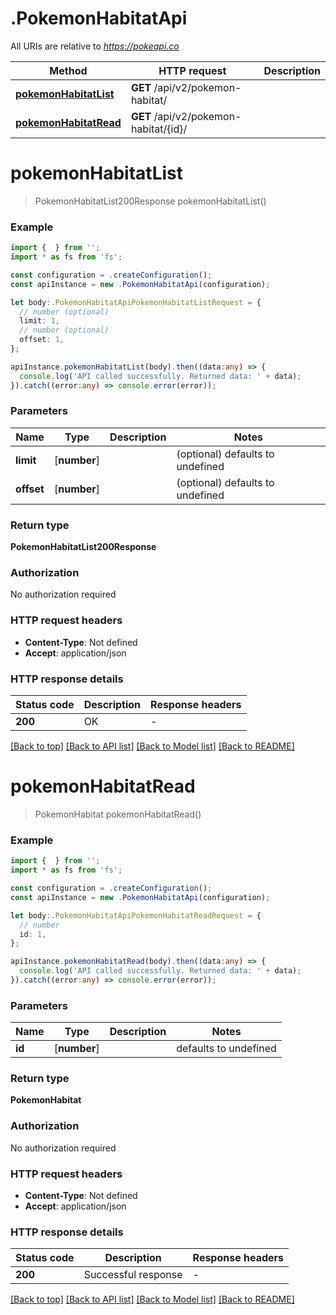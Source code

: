 # .PokemonHabitatApi

All URIs are relative to *https://pokeapi.co*

Method | HTTP request | Description
------------- | ------------- | -------------
[**pokemonHabitatList**](PokemonHabitatApi.md#pokemonHabitatList) | **GET** /api/v2/pokemon-habitat/ | 
[**pokemonHabitatRead**](PokemonHabitatApi.md#pokemonHabitatRead) | **GET** /api/v2/pokemon-habitat/{id}/ | 


# **pokemonHabitatList**
> PokemonHabitatList200Response pokemonHabitatList()


### Example


```typescript
import {  } from '';
import * as fs from 'fs';

const configuration = .createConfiguration();
const apiInstance = new .PokemonHabitatApi(configuration);

let body:.PokemonHabitatApiPokemonHabitatListRequest = {
  // number (optional)
  limit: 1,
  // number (optional)
  offset: 1,
};

apiInstance.pokemonHabitatList(body).then((data:any) => {
  console.log('API called successfully. Returned data: ' + data);
}).catch((error:any) => console.error(error));
```


### Parameters

Name | Type | Description  | Notes
------------- | ------------- | ------------- | -------------
 **limit** | [**number**] |  | (optional) defaults to undefined
 **offset** | [**number**] |  | (optional) defaults to undefined


### Return type

**PokemonHabitatList200Response**

### Authorization

No authorization required

### HTTP request headers

 - **Content-Type**: Not defined
 - **Accept**: application/json


### HTTP response details
| Status code | Description | Response headers |
|-------------|-------------|------------------|
**200** | OK |  -  |

[[Back to top]](#) [[Back to API list]](README.md#documentation-for-api-endpoints) [[Back to Model list]](README.md#documentation-for-models) [[Back to README]](README.md)

# **pokemonHabitatRead**
> PokemonHabitat pokemonHabitatRead()


### Example


```typescript
import {  } from '';
import * as fs from 'fs';

const configuration = .createConfiguration();
const apiInstance = new .PokemonHabitatApi(configuration);

let body:.PokemonHabitatApiPokemonHabitatReadRequest = {
  // number
  id: 1,
};

apiInstance.pokemonHabitatRead(body).then((data:any) => {
  console.log('API called successfully. Returned data: ' + data);
}).catch((error:any) => console.error(error));
```


### Parameters

Name | Type | Description  | Notes
------------- | ------------- | ------------- | -------------
 **id** | [**number**] |  | defaults to undefined


### Return type

**PokemonHabitat**

### Authorization

No authorization required

### HTTP request headers

 - **Content-Type**: Not defined
 - **Accept**: application/json


### HTTP response details
| Status code | Description | Response headers |
|-------------|-------------|------------------|
**200** | Successful response |  -  |

[[Back to top]](#) [[Back to API list]](README.md#documentation-for-api-endpoints) [[Back to Model list]](README.md#documentation-for-models) [[Back to README]](README.md)


